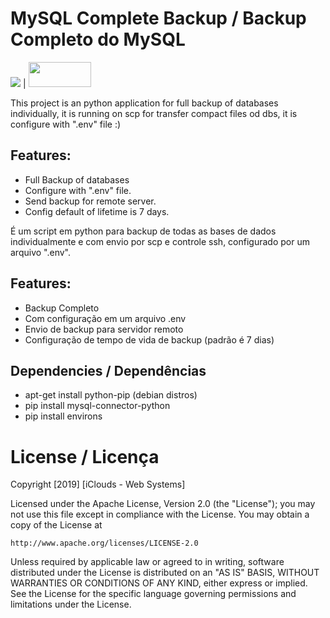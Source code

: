 # MySQL Complete Backup / Backup Completo do MySQL 

![](https://www.python.org/static/community_logos/python-powered-w-100x40.png) |
<img src="https://upload.wikimedia.org/wikipedia/en/thumb/6/62/MySQL.svg/1200px-MySQL.svg.png" width="100" height="40" />

This project is an python application for full backup of databases individually, it is running on scp for transfer compact files od dbs, it is configure with ".env" file :)

## Features:
  - Full Backup of databases
  - Configure with ".env" file.
  - Send backup for remote server.
  - Config default of lifetime is 7 days.

É um script em python para backup de todas as bases de dados individualmente e com envio por scp e controle ssh, configurado por um arquivo ".env".

## Features:
  - Backup Completo
  - Com configuração em um arquivo .env
  - Envio de backup para servidor remoto
  - Configuração de tempo de vida de backup (padrão  é 7 dias)



## Dependencies / Dependências
  
  - apt-get install python-pip (debian distros)
  - pip install mysql-connector-python
  - pip install environs
  
  # License / Licença
  
  Copyright [2019] [iClouds - Web Systems]

Licensed under the Apache License, Version 2.0 (the "License");
you may not use this file except in compliance with the License.
You may obtain a copy of the License at

    http://www.apache.org/licenses/LICENSE-2.0

Unless required by applicable law or agreed to in writing, software
distributed under the License is distributed on an "AS IS" BASIS,
WITHOUT WARRANTIES OR CONDITIONS OF ANY KIND, either express or implied.
See the License for the specific language governing permissions and
limitations under the License.

